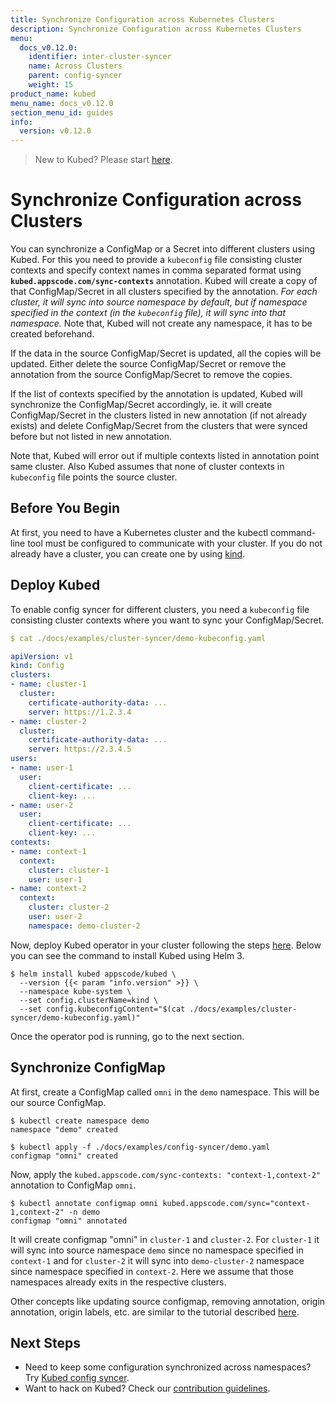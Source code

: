 ```yaml
---
title: Synchronize Configuration across Kubernetes Clusters
description: Synchronize Configuration across Kubernetes Clusters
menu:
  docs_v0.12.0:
    identifier: inter-cluster-syncer
    name: Across Clusters
    parent: config-syncer
    weight: 15
product_name: kubed
menu_name: docs_v0.12.0
section_menu_id: guides
info:
  version: v0.12.0
---
```


> New to Kubed? Please start [here](/docs/v0.12.0/concepts/README).

# Synchronize Configuration across Clusters

You can synchronize a ConfigMap or a Secret into different clusters using Kubed. For this you need to provide a `kubeconfig` file consisting cluster contexts and specify context names in comma separated format using __`kubed.appscode.com/sync-contexts`__ annotation. Kubed will create a copy of that ConfigMap/Secret in all clusters specified by the annotation. _For each cluster, it will sync into source namespace by default, but if namespace specified in the context (in the `kubeconfig` file), it will sync into that namespace._ Note that, Kubed will not create any namespace, it has to be created beforehand.

If the data in the source ConfigMap/Secret is updated, all the copies will be updated. Either delete the source ConfigMap/Secret or remove the annotation from the source ConfigMap/Secret to remove the copies.

If the list of contexts specified by the annotation is updated, Kubed will synchronize the ConfigMap/Secret accordingly, ie. it will create ConfigMap/Secret  in the clusters listed in new annotation (if not already exists) and delete ConfigMap/Secret from the clusters that were synced before but not listed in new annotation.

Note that, Kubed will error out if multiple contexts listed in annotation point same cluster. Also Kubed assumes that none of cluster contexts in `kubeconfig` file points the source cluster.

## Before You Begin

At first, you need to have a Kubernetes cluster and the kubectl command-line tool must be configured to communicate with your cluster. If you do not already have a cluster, you can create one by using [kind](https://kind.sigs.k8s.io/docs/user/quick-start/).

## Deploy Kubed

To enable config syncer for different clusters, you need a `kubeconfig` file consisting cluster contexts where you want to sync your ConfigMap/Secret.

```yaml
$ cat ./docs/examples/cluster-syncer/demo-kubeconfig.yaml

apiVersion: v1
kind: Config
clusters:
- name: cluster-1
  cluster:
    certificate-authority-data: ...
    server: https://1.2.3.4
- name: cluster-2
  cluster:
    certificate-authority-data: ...
    server: https://2.3.4.5
users:
- name: user-1
  user:
    client-certificate: ...
    client-key: ...
- name: user-2
  user:
    client-certificate: ...
    client-key: ...
contexts:
- name: context-1
  context:
    cluster: cluster-1
    user: user-1
- name: context-2
  context:
    cluster: cluster-2
    user: user-2
    namespace: demo-cluster-2
```

Now, deploy Kubed operator in your cluster following the steps [here](/docs/v0.12.0/setup/install). Below you can see the command to install Kubed using Helm 3.

```console
$ helm install kubed appscode/kubed \
  --version {{< param "info.version" >}} \
  --namespace kube-system \
  --set config.clusterName=kind \
  --set config.kubeconfigContent="$(cat ./docs/examples/cluster-syncer/demo-kubeconfig.yaml)"
```

Once the operator pod is running, go to the next section.

## Synchronize ConfigMap

At first, create a ConfigMap called `omni` in the `demo` namespace. This will be our source ConfigMap.

```console
$ kubectl create namespace demo
namespace "demo" created

$ kubectl apply -f ./docs/examples/config-syncer/demo.yaml
configmap "omni" created
```

Now, apply the `kubed.appscode.com/sync-contexts: "context-1,context-2"` annotation to ConfigMap `omni`.

```console
$ kubectl annotate configmap omni kubed.appscode.com/sync="context-1,context-2" -n demo
configmap "omni" annotated
```

It will create configmap "omni" in `cluster-1` and `cluster-2`. For `cluster-1` it will sync into source namespace `demo`  since no namespace specified in `context-1` and for `cluster-2` it will sync into `demo-cluster-2` namespace since namespace specified in `context-2`. Here we assume that those namespaces already exits in the respective clusters.

Other concepts like updating source configmap, removing annotation, origin annotation, origin labels, etc. are similar to the tutorial described [here](/docs/v0.12.0/guides/config-syncer/intra-cluster).

## Next Steps

- Need to keep some configuration synchronized across namespaces? Try [Kubed config syncer](/docs/v0.12.0/guides/config-syncer/intra-cluster).
- Want to hack on Kubed? Check our [contribution guidelines](/docs/v0.12.0/CONTRIBUTING).
